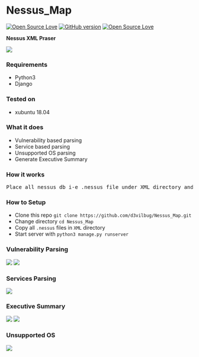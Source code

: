 # Nessus_Map
[![Open Source Love](https://badges.frapsoft.com/os/v1/open-source.svg?v=102)](https://github.com/ellerbrock/open-source-badge/)
[![GitHub version](https://d25lcipzij17d.cloudfront.net/badge.svg?id=gh&v=1.0)](http://badge.fury.io/gh/boennemann%2Fbadges)
[![Open Source Love](https://badges.frapsoft.com/os/mit/mit.svg?v=102)](https://github.com/ellerbrock/open-source-badge/)

**Nessus XML Praser**

<img src="https://i.imgur.com/jywNiH0.png" />

### Requirements
- Python3
- Django

### Tested on
- xubuntu 18.04

### What it does
- Vulnerability based parsing
- Service based parsing
- Unsupported OS parsing
- Generate Executive Summary

### How it works
<pre>Place all nessus db i-e .nessus file under XML directory and start server.</pre>

### How to Setup
- Clone this repo `git clone https://github.com/d3vilbug/Nessus_Map.git`
- Change directory `cd Nessus_Map`
- Copy all `.nessus` files in `XML` directory
- Start server with `python3 manage.py runserver`

### Vulnerability Parsing

<img src="https://i.imgur.com/SUFwFVI.gif" />

<img src="https://i.imgur.com/yoznEVU.png" />

### Services Parsing

<img src="https://i.imgur.com/8pL1r40.png" />

### Executive Summary

<img src="https://i.imgur.com/470Siss.gif" />

<img src="https://i.imgur.com/lNEJUlu.png" />

### Unsupported OS

<img src="https://i.imgur.com/dujyqiK.png" />

